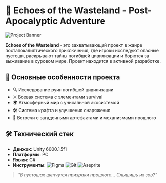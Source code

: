 # 🦊 Echoes of the Wasteland - Post-Apocalyptic Adventure

![Project Banner](https://github.com/user-attachments/assets/1250bfa2-987f-47cf-ac10-6ede78e4acc2)

**Echoes of the Wasteland** - это захватывающий проект в жанре постапокалиптического приключения, где игроки исследуют опасные пустоши, раскрывают тайны погибшей цивилизации и борются за выживание в суровом мире. Проект находится в активной разработке.

## 🌌 Основные особенности проекта

- 🔍 Исследование руин погибшей цивилизации
- ⚔️ Боевая система с элементами survival
- 🌍 Атмосферный мир с уникальной экосистемой
- 🛠️ Система крафта и улучшения снаряжения
- 🤖 Встречи с загадочными артефактами и механизмами прошлого


## 🛠️ Технический стек
- **Движок**: Unity 6000.1.5f1
- **Платформы**: PC
- **Языки**: C#
- **Инструменты**: 
  ![Figma](https://img.shields.io/badge/Figma-F24E1E?style=flat&logo=figma&logoColor=white)
  ![Git](https://img.shields.io/badge/Git-F05032?style=flat&logo=git&logoColor=white)
  ![Aseprite](https://img.shields.io/badge/Aseprite-F24E1E?style=flat&logo=aseprite&logoColor=white)

> *"В пустошах шепчутся призраки прошлого... Слышишь их зов?"*  
